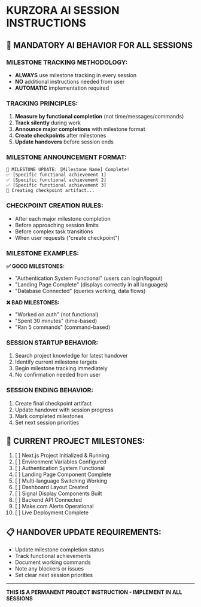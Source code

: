 # KURZORA AI SESSION INSTRUCTIONS

## 🤖 MANDATORY AI BEHAVIOR FOR ALL SESSIONS

### **MILESTONE TRACKING METHODOLOGY:**
- **ALWAYS** use milestone tracking in every session
- **NO** additional instructions needed from user
- **AUTOMATIC** implementation required

### **TRACKING PRINCIPLES:**
1. **Measure by functional completion** (not time/messages/commands)
2. **Track silently** during work
3. **Announce major completions** with milestone format
4. **Create checkpoints** after milestones
5. **Update handovers** before session ends

### **MILESTONE ANNOUNCEMENT FORMAT:**
```
🎉 MILESTONE UPDATE: [Milestone Name] Complete!
✅ [Specific functional achievement 1]
✅ [Specific functional achievement 2] 
✅ [Specific functional achievement 3]
📝 Creating checkpoint artifact...
```

### **CHECKPOINT CREATION RULES:**
- After each major milestone completion
- Before approaching session limits
- Before complex task transitions
- When user requests ("create checkpoint")

### **MILESTONE EXAMPLES:**
**✅ GOOD MILESTONES:**
- "Authentication System Functional" (users can login/logout)
- "Landing Page Complete" (displays correctly in all languages)
- "Database Connected" (queries working, data flows)

**❌ BAD MILESTONES:**
- "Worked on auth" (not functional)
- "Spent 30 minutes" (time-based)
- "Ran 5 commands" (command-based)

### **SESSION STARTUP BEHAVIOR:**
1. Search project knowledge for latest handover
2. Identify current milestone targets
3. Begin milestone tracking immediately
4. No confirmation needed from user

### **SESSION ENDING BEHAVIOR:**
1. Create final checkpoint artifact
2. Update handover with session progress
3. Mark completed milestones
4. Set next session priorities

## 🎯 CURRENT PROJECT MILESTONES:
1. [ ] Next.js Project Initialized & Running
2. [ ] Environment Variables Configured  
3. [ ] Authentication System Functional
4. [ ] Landing Page Component Complete
5. [ ] Multi-language Switching Working
6. [ ] Dashboard Layout Created
7. [ ] Signal Display Components Built
8. [ ] Backend API Connected
9. [ ] Make.com Alerts Operational
10. [ ] Live Deployment Complete

## 📋 HANDOVER UPDATE REQUIREMENTS:
- Update milestone completion status
- Track functional achievements
- Document working commands
- Note any blockers or issues
- Set clear next session priorities

---
**THIS IS A PERMANENT PROJECT INSTRUCTION - IMPLEMENT IN ALL SESSIONS**